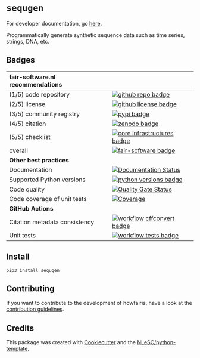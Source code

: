# `sequgen`

For developer documentation, go [here](README.dev.md).

Programmatically generate synthetic sequence data such as time series, strings, DNA, etc.

## Badges

| fair-software.nl recommendations | |
| :-- | :--  |
| (1/5) code repository              | [![github repo badge](https://img.shields.io/badge/github-repo-000.svg?logo=github&labelColor=gray&color=blue)](https://github.com/sequgen/sequgen) |
| (2/5) license                      | [![github license badge](https://img.shields.io/github/license/sequgen/sequgen)](https://github.com/sequgen/sequgen) |
| (3/5) community registry           | [![pypi badge](https://img.shields.io/pypi/v/sequgen.svg?colorB=blue)](https://pypi.python.org/pypi/sequgen/) |
| (4/5) citation                     | [![zenodo badge](https://zenodo.org/badge/DOI/10.0000/FIXME.svg)](https://doi.org/10.0000/FIXME) |
| (5/5) checklist                    | [![core infrastructures badge](https://bestpractices.coreinfrastructure.org/projects/4630/badge)](https://bestpractices.coreinfrastructure.org/en/projects/4630) |
| overall                            | [![fair-software badge](https://img.shields.io/badge/fair--software.eu-%E2%97%8F%20%20%E2%97%8F%20%20%E2%97%8F%20%20%E2%97%8F%20%20%E2%97%8F-green)](https://fair-software.eu) |
| **Other best practices**
| Documentation                      | [![Documentation Status](https://readthedocs.org/projects/sequgen/badge/?version=latest)](https://sequgen.readthedocs.io/en/latest/?badge=latest) |
| Supported Python versions          | [![python versions badge](https://img.shields.io/pypi/pyversions/sequgen.svg)](https://pypi.python.org/pypi/sequgen) |
| Code quality                       | [![Quality Gate Status](https://sonarcloud.io/api/project_badges/measure?project=sequgen_sequgen&metric=alert_status)](https://sonarcloud.io/dashboard?id=sequgen_sequgen) |
| Code coverage of unit tests        | [![Coverage](https://sonarcloud.io/api/project_badges/measure?project=sequgen_sequgen&metric=coverage)](https://sonarcloud.io/dashboard?id=sequgen_sequgen) |
| **GitHub Actions**
| Citation metadata consistency      | [![workflow cffconvert badge](https://github.com/sequgen/sequgen/workflows/cffconvert/badge.svg)](https://github.com/sequgen/sequgen/actions?query=workflow%3A%22cffconvert%22) |
| Unit tests                         | [![workflow tests badge](https://github.com/sequgen/sequgen/workflows/tests/badge.svg)](https://github.com/sequgen/sequgen/actions?query=workflow%3Atests) |

## Install

``` {.sourceCode .console}
pip3 install sequgen
```

## Contributing

If you want to contribute to the development of howfairis, have a look
at the [contribution guidelines](CONTRIBUTING.rst).

## Credits

This package was created with
[Cookiecutter](https://github.com/audreyr/cookiecutter) and the
[NLeSC/python-template](https://github.com/NLeSC/python-template).
